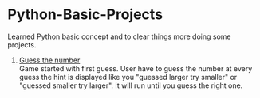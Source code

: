 # Python-Basic-Projects
Learned Python basic concept and to clear things more doing some projects.

<ol>
  <li><a href="Guess the number/guess_the_num.py">Guess the number</a></li>
  Game started with first guess. User have to guess the number at every guess the hint is displayed like you "guessed larger try smaller" or "guessed smaller try larger". It will run until you guess the right one.
</ol>

